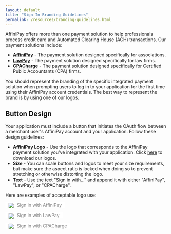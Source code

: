 ```yaml
---
layout: default
title: "Sign In Branding Guidelines"
permalink: /resources/branding-guidelines.html
---
```


AffiniPay offers more than one payment solution to help professionals process credit card and Automated Clearing House (ACH) transactions. Our payment solutions include:

- <a href="https://affinipay.com/" target="&#95;blank"><b>AffiniPay</b></a> -  The payment solution designed specifically for associations.
- <a href="https://lawpay.com/" target="&#95;blank"><b>LawPay</b></a> - The payment solution designed specifically for law firms.
- <a href="https://cpacharge.com/" target="&#95;blank"><b>CPACharge</b></a> - The payment solution designed specifically for Certified Public Accountants (CPA) firms.

You should represent the branding of the specific integrated payment solution when prompting users to log in to your application for the first time using their AffiniPay account credentials. The best way to represent the brand is by using one of our logos.

## Button Design

Your application must include a button that initiates the OAuth flow between a merchant user's AffiniPay account and your application. Follow these design guidelines:

 - **AffiniPay Logo** - Use the logo that corresponds to the AffiniPay payment solution you've integrated with your application. Click [here](../downloads/affinipay_logos.zip) to download our logos.
 - **Size** - You can scale buttons and logos to meet your size requirements, but make sure the aspect ratio is locked when doing so to prevent stretching or otherwise distorting the logo.
 - **Text** - Use the text "Sign in with..." and append it with either "AffiniPay", "LawPay", or "CPACharge".

Here are examples of acceptable logo use:

<a class="btn-large" style="background-color: #fff; color: gray; text-transform: none; padding-left: 10px; padding-right: 10px;"><img style="vertical-align: middle; padding-right: 10px;" src="../images/sign-in-affinipay-logo.png"/>Sign in with AffiniPay</a>

<a class="btn-large" style="background-color: #fff; color: gray; text-transform: none; padding-left: 10px; padding-right: 10px;"><img style="vertical-align: middle; padding-right: 10px;" src="../images/sign-in-lawpay-logo.png"/>Sign in with LawPay</a>

<a class="btn-large" style="background-color: #fff; color: gray; text-transform: none; padding-left: 10px; padding-right: 10px;"><img style="vertical-align: middle; padding-right: 10px;" src="../images/sign-in-cpacharge-logo.png"/>Sign in with CPACharge</a>

<!--### Color

Use the primary color of the AffiniPay payment solution as a background color:

- AffiniPay: #153C60 (blue)
- LawPay: #57b177 (green)
- CPACharge: #F1A628 (yellow)-->

